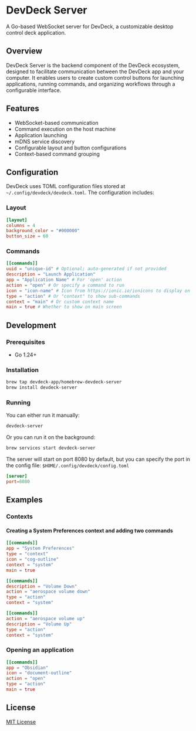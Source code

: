 # DevDeck Server

A Go-based WebSocket server for DevDeck, a customizable desktop control deck application.

## Overview

DevDeck Server is the backend component of the DevDeck ecosystem, designed to facilitate communication between the DevDeck app and your computer. It enables users to create custom control buttons for launching applications, running commands, and organizing workflows through a configurable interface.

## Features

- WebSocket-based communication
- Command execution on the host machine
- Application launching
- mDNS service discovery
- Configurable layout and button configurations
- Context-based command grouping

## Configuration

DevDeck uses TOML configuration files stored at `~/.config/devdeck/devdeck.toml`. The configuration includes:

### Layout

```toml
[layout]
columns = 4
background_color = "#000000"
button_size = 60
```

### Commands

```toml
[[commands]]
uuid = "unique-id" # Optional; auto-generated if not provided
description = "Launch Application"
app = "Application Name" # For 'open' action
action = "open" # Or specify a command to run
icon = "icon-name" # Icon from https://ionic.io/ionicons to display on button
type = "action" # Or "context" to show sub-commands
context = "main" # Or custom context name
main = true # Whether to show on main screen
```

## Development

### Prerequisites

- Go 1.24+

### Installation

```bash
brew tap devdeck-app/homebrew-devdeck-server
brew install devdeck-server
```

### Running
You can either run it manually:

```bash
devdeck-server
```
Or you can run it on the background:
```bash
brew services start devdeck-server
```

The server will start on port 8080 by default, but you can specify the port in the config file: `$HOME/.config/devdeck/config.toml`
```toml
[server]
port=8080
```

## Examples
### Contexts
#### Creating a System Preferences context and adding two commands
```toml
[[commands]]
app = "System Preferences"
type = "context"
icon = "cog-outline"
context = "system"
main = true

[[commands]]
description = "Volume Down"
action = "aerospace volume down"
type = "action"
context = "system"

[[commands]]
action = "aerospace volume up"
description = "Volume Up"
type = "action"
context = "system"
```
### Opening an application
```toml
[[commands]]
app = "Obsidian"
icon = "document-outline"
action = "open"
type = "action"
main = true
```

## License

[MIT License](LICENSE)

